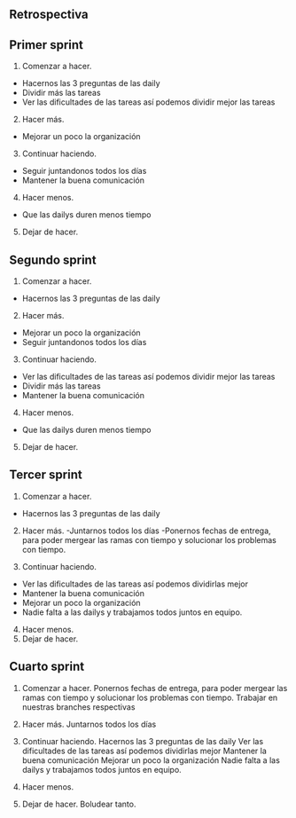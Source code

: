 ## Retrospectiva 

## Primer sprint
1. Comenzar a hacer.
- Hacernos las 3 preguntas de las daily
- Dividir más las tareas
- Ver las dificultades de las tareas así podemos dividir mejor las tareas

2. Hacer más.
- Mejorar un poco la organización

3. Continuar haciendo.
- Seguir juntandonos todos los días
- Mantener la buena comunicación

4. Hacer menos.
- Que las dailys duren menos tiempo

5. Dejar de hacer.


## Segundo sprint

1. Comenzar a hacer.
- Hacernos las 3 preguntas de las daily

2. Hacer más.
- Mejorar un poco la organización
- Seguir juntandonos todos los días


3. Continuar haciendo.
- Ver las dificultades de las tareas así podemos dividir mejor las tareas
- Dividir más las tareas
- Mantener la buena comunicación

4. Hacer menos.
- Que las dailys duren menos tiempo

5. Dejar de hacer.


## Tercer sprint

1. Comenzar a hacer.
- Hacernos las 3 preguntas de las daily

 2. Hacer más.
-Juntarnos todos los días
-Ponernos fechas de entrega, para poder mergear las ramas con tiempo y solucionar los problemas con tiempo.

3. Continuar haciendo.
- Ver las dificultades de las tareas así podemos dividirlas mejor
- Mantener la buena comunicación
- Mejorar un poco la organización
- Nadie falta a las dailys y trabajamos todos juntos en equipo.

4. Hacer menos.
5. Dejar de hacer.

## Cuarto sprint

1. Comenzar a hacer.
Ponernos fechas de entrega, para poder mergear las ramas con tiempo y solucionar los problemas con tiempo.
Trabajar en nuestras branches respectivas

2. Hacer más. 
Juntarnos todos los días 


3. Continuar haciendo.
Hacernos las 3 preguntas de las daily
Ver las dificultades de las tareas así podemos dividirlas mejor
Mantener la buena comunicación
Mejorar un poco la organización
Nadie falta a las dailys y trabajamos todos juntos en equipo.

4. Hacer menos.

5. Dejar de hacer.
Boludear tanto.